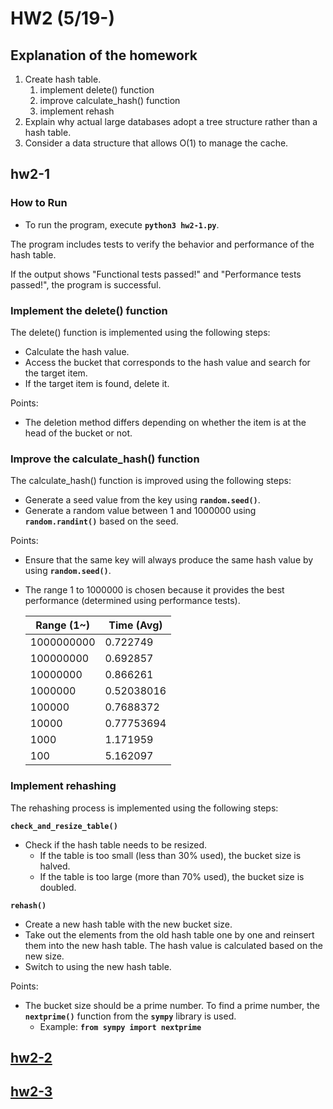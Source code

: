 # HW2 (5/19-)

## Explanation of the homework

1. Create hash table.
    1. implement delete() function
    2. improve calculate_hash() function
    3. implement rehash 
2. Explain why actual large databases adopt a tree structure rather than a hash table.
3. Consider a data structure that allows O(1) to manage the cache.

## hw2-1

### **How to Run**

- To run the program, execute **`python3 hw2-1.py`**.

The program includes tests to verify the behavior and performance of the hash table.

If the output shows "Functional tests passed!" and "Performance tests passed!", the program is successful.

### **Implement the delete() function**

The delete() function is implemented using the following steps:

- Calculate the hash value.
- Access the bucket that corresponds to the hash value and search for the target item.
- If the target item is found, delete it.

Points:

- The deletion method differs depending on whether the item is at the head of the bucket or not.

### **Improve the calculate_hash() function**

The calculate_hash() function is improved using the following steps:

- Generate a seed value from the key using **`random.seed()`**.
- Generate a random value between 1 and 1000000 using **`random.randint()`** based on the seed.

Points:

- Ensure that the same key will always produce the same hash value by using **`random.seed()`**.
- The range 1 to 1000000 is chosen because it provides the best performance (determined using performance tests).
    
    
    | Range (1~) | Time (Avg) |
    | --- | --- |
    | 1000000000 | 0.722749 |
    | 100000000 | 0.692857 |
    | 10000000 | 0.866261 |
    | 1000000 | 0.52038016 |
    | 100000 | 0.7688372 |
    | 10000 | 0.77753694 |
    | 1000 | 1.171959 |
    | 100 | 5.162097 |

### **Implement rehashing**

The rehashing process is implemented using the following steps:

**`check_and_resize_table()`**

- Check if the hash table needs to be resized.
    - If the table is too small (less than 30% used), the bucket size is halved.
    - If the table is too large (more than 70% used), the bucket size is doubled.

**`rehash()`**

- Create a new hash table with the new bucket size.
- Take out the elements from the old hash table one by one and reinsert them into the new hash table. The hash value is calculated based on the new size.
- Switch to using the new hash table.

Points:

- The bucket size should be a prime number. To find a prime number, the **`nextprime()`** function from the **`sympy`** library is used.
    - Example: **`from sympy import nextprime`**

## [hw2-2](hw2-2.md)

## [hw2-3](hw2-3.md)
